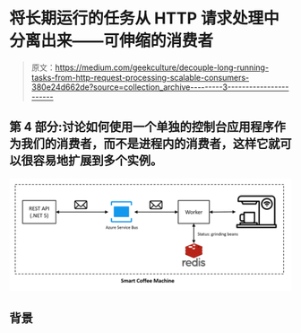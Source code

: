 # 将长期运行的任务从 HTTP 请求处理中分离出来——可伸缩的消费者

> 原文：<https://medium.com/geekculture/decouple-long-running-tasks-from-http-request-processing-scalable-consumers-380e24d662de?source=collection_archive---------3----------------------->

## 第 4 部分:讨论如何使用一个单独的控制台应用程序作为我们的消费者，而不是进程内的消费者，这样它就可以很容易地扩展到多个实例。

![](img/5218fae1e0fbddd2930e03c22b821175.png)

## 背景